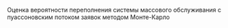 Оценка вероятности переполнения системы массового обслуживания с пуассоновским потоком заявок методом Монте-Карло
